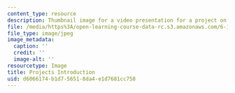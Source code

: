 ```yaml
---
content_type: resource
description: Thumbnail image for a video presentation for a project on multicore programming.
file: /media/https%3A/open-learning-course-data-rc.s3.amazonaws.com/6-189-multicore-programming-primer-january-iap-2007/d6066174b1d756518da4e1d7681cc758_1.jpg
file_type: image/jpeg
image_metadata:
  caption: ''
  credit: ''
  image-alt: ''
resourcetype: Image
title: Projects Introduction
uid: d6066174-b1d7-5651-8da4-e1d7681cc758
---
```

